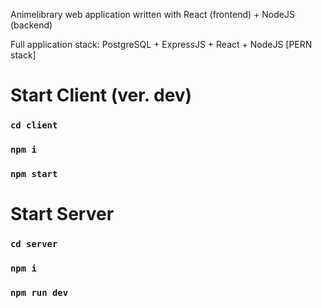 Animelibrary web application written with React (frontend) + NodeJS (backend)

Full application stack: PostgreSQL + ExpressJS + React + NodeJS [PERN stack]

# Start Client (ver. dev)

### `cd client`
### `npm i`
### `npm start`

# Start Server

### `cd server`
### `npm i`
### `npm run dev`

